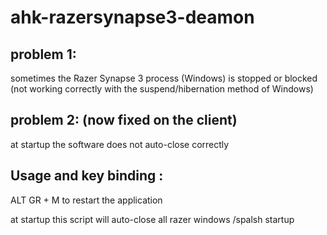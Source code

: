 # ahk-razersynapse3-deamon

## problem 1: 
sometimes the Razer Synapse 3 process (Windows) is stopped or blocked (not working correctly with the suspend/hibernation method of Windows)

## problem 2: (now fixed on the client)
at startup the software does not auto-close correctly

## Usage and key binding :

ALT GR + M 
to restart the application

at startup this script will auto-close all razer windows /spalsh startup 
